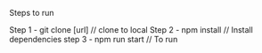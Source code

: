 Steps to run

Step 1 - git clone [url]  // clone to local
Step 2 - npm install  // Install dependencies
step 3 - npm run start  // To run  
